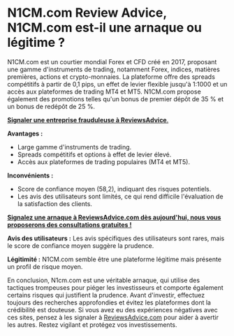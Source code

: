 # N1CM.com Review Advice, N1CM.com est-il une arnaque ou légitime ?

N1CM.com est un courtier mondial Forex et CFD créé en 2017, proposant une gamme d'instruments de trading, notamment Forex, indices, matières premières, actions et crypto-monnaies. La plateforme offre des spreads compétitifs à partir de 0,1 pips, un effet de levier flexible jusqu'à 1:1000 et un accès aux plateformes de trading MT4 et MT5. N1CM.com propose également des promotions telles qu'un bonus de premier dépôt de 35 % et un bonus de redépôt de 25 %.

[**Signaler une entreprise frauduleuse à ReviewsAdvice**.](https://reviewsadvice.com/report-a-scam)

**Avantages :**
- Large gamme d'instruments de trading.
- Spreads compétitifs et options à effet de levier élevé.
- Accès aux plateformes de trading populaires (MT4 et MT5).

**Inconvénients :**
- Score de confiance moyen (58,2), indiquant des risques potentiels.
- Les avis des utilisateurs sont limités, ce qui rend difficile l'évaluation de la satisfaction des clients.

[**Signalez une arnaque à ReviewsAdvice.com dès aujourd'hui, nous vous proposerons des consultations gratuites !**](https://reviewsadvice.com/report-a-scam)

**Avis des utilisateurs :**
Les avis spécifiques des utilisateurs sont rares, mais le score de confiance moyen suggère la prudence.

**Légitimité :**
N1CM.com semble être une plateforme légitime mais présente un profil de risque moyen.

En conclusion, N1cm.com est une véritable arnaque, qui utilise des tactiques trompeuses pour piéger les investisseurs et comporte également certains risques qui justifient la prudence. Avant d'investir, effectuez toujours des recherches approfondies et évitez les plateformes dont la crédibilité est douteuse. Si vous avez eu des expériences négatives avec ces sites, pensez à les signaler à [ReviewsAdvice.com](https://reviewsadvice.com/report-a-scam) pour aider à avertir les autres. Restez vigilant et protégez vos investissements.
